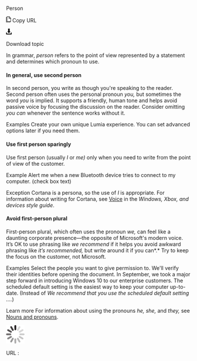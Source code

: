 ﻿# 

Person

![Copy URL](media/person/Copy.png)
Copy URL

![Download](media/person/Download.png)

Download topic

In grammar, *person* refers to the point of view represented by a statement and determines which pronoun to use. 

#### In general, use second person

In second person, you write as though you're speaking to the reader. Second person often uses the personal pronoun *you,* but sometimes the word *you* is implied. It
supports a friendly, human tone and helps avoid passive voice
by focusing the discussion on the reader. Consider omitting *you can* whenever the sentence works without it.

Examples
Create your own unique Lumia experience.
You can set advanced options later if you need them. 

#### Use first person sparingly

Use first person (usually *I* or *me)* only when you need to write from the point of view of the customer. 

Example Alert me when a new Bluetooth device tries to connect to my computer. (check box text)

Exception Cortana is a persona, so the use of *I* is appropriate. For information about writing for Cortana, see [Voice](https://worldready.cloudapp.net/Styleguide/Read?id=2547&topicid=19862) in the *Windows, Xbox, and devices style guide*.

#### Avoid first-person plural

First-person plural, which often uses the pronoun *we,* can feel like a daunting corporate presence—the opposite of Microsoft's modern voice. It’s OK to use phrasing like *we recommend* if it helps you avoid awkward phrasing like *it’s recommended,* but write around it if you can*.* Try to keep the focus on the customer, not Microsoft.

Examples
Select the people you want to give permission to. We'll verify their identities before opening the document.
In September, we took a major step forward in introducing Windows 10 to our enterprise customers.
The scheduled default setting is the easiest way to keep your computer up-to-date. (Instead of *We recommend that you use the scheduled default setting ....*)

Learn more For information about using the pronouns *he, she,* and *they,* see [Nouns and pronouns](https://worldready.cloudapp.net/Styleguide/Read?id=2700&topicid=25525).

![In progress](media/person/activity-large.gif)

URL :
